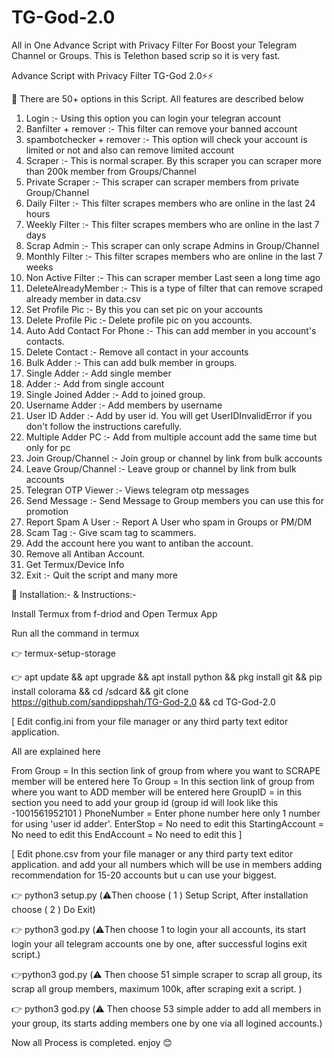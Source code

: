 # TG-God-2.0
All in One Advance Script with Privacy Filter For Boost your Telegram Channel or Groups. This is  Telethon based scrip so it is very fast.

Advance Script with Privacy Filter TG-God 2.0⚡⚡


🔰 There are 50+ options in this Script. All features are described below

1. Login :- Using this option you can login your telegran account
2. Banfilter + remover :- This filter can remove your banned account
3. spambotchecker + remover :- This option will check your account is limited or not and also can remove limited account
4. Scraper :- This is normal scraper. By this scraper you can scraper more than 200k member from Groups/Channel
5. Private Scraper :- This scraper can scraper members from private Group/Channel
6. Daily Filter :- This filter scrapes members who are online in the last 24 hours 
7. Weekly Filter :- This filter scrapes members who are online in the last 7 days 
8. Scrap Admin :- This scraper can only scrape Admins in Group/Channel
9. Monthly Filter :- This filter scrapes members who are online in the last 7 weeks 
10. Non Active Filter :- This can scraper member Last seen a long time ago
11. DeleteAlreadyMember :- This is a type of filter that can remove scraped already member in data.csv
12. Set Profile Pic :- By this you can set pic on your accounts
13. Delete Profile Pic :- Delete profile pic on you accounts.
14. Auto Add Contact For Phone :- This can add member in you account's contacts.
15. Delete Contact :- Remove all contact in your accounts
16. Bulk Adder :- This can add bulk member in groups.
17. Single Adder :- Add single member
18. Adder :- Add from single account
19. Single Joined Adder :- Add to joined group.
20. Username Adder :- Add members by username
21. User ID Adder :- Add by user id. You will get UserIDInvalidError if you don't follow the instructions carefully.
22. Multiple Adder PC :- Add from multiple account add the same time but only for pc
23. Join Group/Channel :- Join group or channel by link from bulk accounts
24. Leave Group/Channel :- Leave group or channel by link from bulk accounts
25. Telegran OTP Viewer :- Views telegram otp messages
26. Send Message :- Send Message to Group members you can use this for promotion
27. Report Spam A User :- Report A User who spam in Groups or PM/DM
28. Scam Tag :- Give scam tag to scammers.
29. Add the account here you want to antiban the account.
30. Remove all Antiban Account.
31. Get Termux/Device Info
32. Exit :- Quit the script
and many more

🔰 Installation:- & Instructions:-

Install Termux from f-driod and Open Termux  App 

Run all the command in termux

👉  termux-setup-storage 

👉  apt update && apt upgrade && apt install python && pkg install git && pip install colorama && cd /sdcard && git clone https://github.com/sandippshah/TG-God-2.0 && cd TG-God-2.0 

[ Edit config.ini from your file manager or any third party text editor application.

All are explained here

From Group = In this section link of group from where you want to SCRAPE member will be entered here
To Group = In this section link of group from where you want to ADD member will be entered here
GroupID = in this section you need to add your group id (group id will look like this -1001561952101 )
PhoneNumber = Enter phone number here only 1 number for using 'user id adder'.
EnterStop = No need to edit this
StartingAccount = No need to edit this
EndAccount = No need to edit this ]

[ Edit phone.csv from your file manager or any third party text editor application.
and add your all numbers which will be use in members adding recommendation for 15-20 accounts but u can use your biggest.

👉  python3 setup.py
 (⚠️Then choose ( 1 ) Setup Script, After installation choose ( 2 ) Do Exit)
 
 👉 python3 god.py
 (⚠️Then choose 1 to login your all accounts, its start login your all telegram accounts one by one, after successful logins exit script.)
 
 👉python3 god.py
 (⚠️ Then choose 51 simple scraper to scrap all group, its scrap all group members, maximum 100k, after scraping exit a script. )
 
 👉 python3 god.py
  (⚠️ Then choose 53 simple adder to add all members in your group, its starts adding members one by one via all logined accounts.)
  
  

Now all Process is completed.
enjoy 😊

